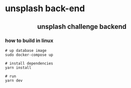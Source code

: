 # unsplash back-end

<h2 align = "center">
unsplash challenge backend
</h2>

### how to build in linux
```
# up database image
sudo docker-compose up

# install dependencies
yarn install

# run
yarn dev
```
